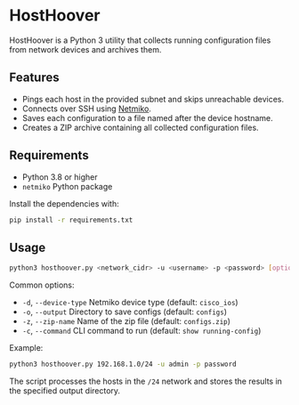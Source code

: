 # HostHoover

HostHoover is a Python 3 utility that collects running configuration files from network devices and archives them.

## Features

- Pings each host in the provided subnet and skips unreachable devices.
- Connects over SSH using [Netmiko](https://github.com/ktbyers/netmiko).
- Saves each configuration to a file named after the device hostname.
- Creates a ZIP archive containing all collected configuration files.

## Requirements

- Python 3.8 or higher
- `netmiko` Python package

Install the dependencies with:

```bash
pip install -r requirements.txt
```

## Usage

```bash
python3 hosthoover.py <network_cidr> -u <username> -p <password> [options]
```

Common options:

- `-d`, `--device-type`  Netmiko device type (default: `cisco_ios`)
- `-o`, `--output`       Directory to save configs (default: `configs`)
- `-z`, `--zip-name`     Name of the zip file (default: `configs.zip`)
- `-c`, `--command`      CLI command to run (default: `show running-config`)

Example:

```bash
python3 hosthoover.py 192.168.1.0/24 -u admin -p password
```

The script processes the hosts in the `/24` network and stores the results in the specified output directory.
